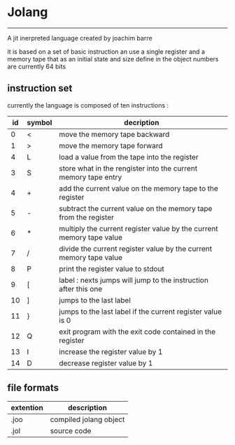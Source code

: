 # Jolang
---

A jit inerpreted language created by joachim barre

it is based on a set of basic instruction an use a single register and a memory tape that as an initial state and size define in the object 
numbers are currently 64 bits

## instruction set

currently the language is composed of ten instructions :

| id | symbol | decription                                                                          |
| -- | --     | --                                                                                  |
| 0  | <      | move the memory tape backward                                                       |
| 1  | >      | move the memory tape forward                                                        |
| 4  | L      | load a value from the tape into the register                                        |
| 3  | S      | store what in the rengister into the current memory tape entry                      |
| 4  | +      | add the current value on the memory tape to the register                            |
| 5  | -      | subtract the current value on the memory tape from the register                     |
| 6  | *      | multiply the current register value by the current memory tape value                |
| 7  | /      | divide the current register value by the current memory tape value                  |
| 8  | P      | print the register value to stdout                                                  |
| 9  | [      | label : nexts jumps will jump to the instruction after this one                     | 
| 10 | ]      | jumps to the last label                                                             |
| 11 | }      | jumps to the last label if the current register value is 0                          |
| 12 | Q      | exit program with the exit code contained in the register                           |
| 13 | I      | increase the register value by 1                                                    |
| 14 | D      | decrease register value by 1                                                        |

## file formats

| extention | description            |
| --        | --                     |
| .joo      | compiled jolang object |
| .jol      | source code            |
